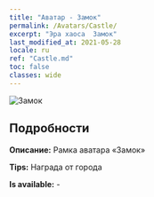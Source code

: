 ```yaml
---
title: "Аватар - Замок"
permalink: /Avatars/Castle/
excerpt: "Эра хаоса  Замок"
last_modified_at: 2021-05-28
locale: ru
ref: "Castle.md"
toc: false
classes: wide
---
```

 ![Замок](/images/a/avatarFrame_11.png)

## Подробности

 **Описание:** Рамка аватара «Замок» 

 **Tips:** Награда от города 

 **Is available:**  - 

